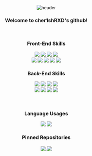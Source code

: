 <div align="center">
  <img src="https://capsule-render.vercel.app/api?type=waving&color=gradient&height=200&section=header&text=cher1shRXD&fontSize=70" alt="header"/>
</div>
<div align="center">
  <h3>Welcome to cher1shRXD's github!</h3>
</div><br>
<div align="center">
  <h3>Front-End Skills</h3>
  <img src="https://img.shields.io/badge/HTML5-E34F26?style=for-the-badge&logo=HTML5&logoColor=white" />
  <img src="https://img.shields.io/badge/CSS3-1572B6?style=for-the-badge&logo=CSS3&logoColor=white" />
  <img src="https://img.shields.io/badge/bootstrap-7952B3?style=for-the-badge&logo=bootstrap&logoColor=white" />
  <img src="https://img.shields.io/badge/javascript-F7DF1E?style=for-the-badge&logo=JavaScript&logoColor=white" /><br>
  <img src="https://img.shields.io/badge/jquery-0769AD?style=for-the-badge&logo=JQuery&logoColor=white" />
  <img src="https://img.shields.io/badge/typescript-3178C6?style=for-the-badge&logo=TypeScript&logoColor=white" />
  <img src="https://img.shields.io/badge/react-61DAFB?style=for-the-badge&logo=React&logoColor=white" />
  <img src="https://img.shields.io/badge/next.js-000000?style=for-the-badge&logo=nextdotjs&logoColor=white" />
  <img src="https://img.shields.io/badge/Tailwind_CSS-38B2AC?logo=tailwind-css&logoColor=white&style=for-the-badge" />
</div>
<div align="center">
  <h3>Back-End Skills</h3>
  <img src="https://img.shields.io/badge/php-777BB4?style=for-the-badge&logo=PHP&logoColor=white" />
  <img src="https://img.shields.io/badge/mysql-4479A1?style=for-the-badge&logo=MySql&logoColor=white" />
  <img src="https://img.shields.io/badge/mariadb-003545?style=for-the-badge&logo=MariaDB&logoColor=white" />
  <img src="https://img.shields.io/badge/apache-D22128?style=for-the-badge&logo=Apache&logoColor=white" /><br>
  <img src="https://img.shields.io/badge/nginx-009639?style=for-the-badge&logo=Nginx&logoColor=white" />
  <img src="https://img.shields.io/badge/linux-FCC624?style=for-the-badge&logo=Linux&logoColor=white" />
  <img src="https://img.shields.io/badge/phpmyadmin-6C78AF?style=for-the-badge&logo=PhpMyAdmin&logoColor=white" />
  <img src="https://img.shields.io/badge/next.js-000000?style=for-the-badge&logo=nextdotjs&logoColor=white" />
</div><br><br>
<div align="center">
  <h3>Language Usages</h3>
  <img src="https://github-readme-stats.vercel.app/api/top-langs/?username=cher1shRXD&layout=compact">
  <img src="https://github-readme-stats.vercel.app/api?username=cher1shRXD&count_private=true&show_icons=true">
</div>
<div align="center">
  <h3>Pinned Repositories</h3>
  <a href="[https://github.com/cher1shRXD/next-study](https://github.com/cher1shRXD/next-study)">
    <img align="center" src="https://github-readme-stats.vercel.app/api/pin/?username=cher1shRXD&repo=next-study" />
  </a>
  <a href="https://github.com/cher1shRXD/sungonglife">
    <img align="center" src="https://github-readme-stats.vercel.app/api/pin/?username=cher1shRXD&repo=sungonglife" />
  </a>
</div>





